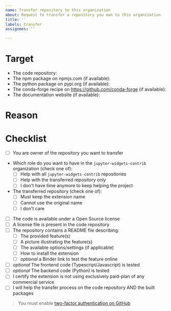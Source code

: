 ```yaml
---
name: Transfer repository to this organization
about: Request to transfer a repository you own to this organization
title: ''
labels: transfer
assignees: ''

---
```


# Target
<!--Write a short description of the feature(s) the repository is providing-->

<!--Provide here the URLs to: -->
- The code repository:
- The npm package on npmjs.com (if available):
- The python package on pypi.org (if available):
- The conda-forge recipe on https://github.com/conda-forge (if available):
- The documentation website (if available):

# Reason
<!--Describe the reason(s) you want to transfer the repository to this organization-->

# Checklist

<!--Check carefully each points in the following list and mark the fulfilled points.

If mandatory points are not fulfilled, there is a low chance the transfer will be agreed on.
-->

- [ ] You are owner of the repository you want to transfer
- Which role do you want to have in the `jupyter-widgets-contrib` organization (check one of):
  - [ ] Help with all `jupyter-widgets-contrib` repositories
  - [ ] Help with the transferred repository only
  - [ ] I don't have time anymore to keep helping the project
- The transferred repository (check one of):
  - [ ] Must keep the extension name
  - [ ] Cannot use the original name
  - [ ] I don't care
- [ ] The code is available under a Open Source license
- [ ] A license file is present in the code repository
- [ ] The repository contains a README file describing:
  - [ ] The provided feature(s)
  - [ ] A picture illustrating the feature(s)
  - [ ] The available options/settings (if applicable)
  - [ ] How to install the extension
  - [ ] _optional_ a Binder link to test the feature online
- [ ] _optional_ The frontend code (Typescript/Javascript) is tested
- [ ] _optional_ The backend code (Python) is tested
- [ ] I certify the extension is not using exclusively paid-plan of any commercial service
- [ ] I will help the transfer process on the code repository AND the built packages

> You must enable [two-factor authentication on GitHub](https://docs.github.com/en/free-pro-team@latest/github/authenticating-to-github/configuring-two-factor-authentication)
